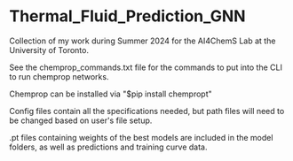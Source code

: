 # Thermal_Fluid_Prediction_GNN
Collection of my work during Summer 2024 for the AI4ChemS Lab at the University of Toronto.

See the chemprop_commands.txt file for the commands to put into the CLI to run chemprop networks.

Chemprop can be installed via "$pip install chempropt"

Config files contain all the specifications needed, but path files will need to be changed based on user's file setup.

.pt files containing weights of the best models are included in the model folders, as well as predictions and training curve data.
